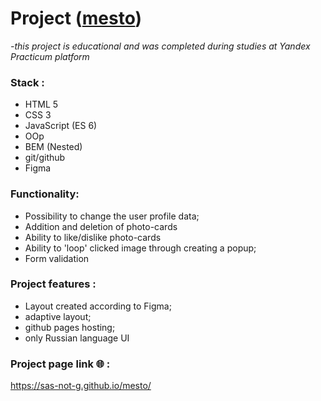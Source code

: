 # Project ([mesto](https://sas-not-g.github.io/mesto/))

_-this project is educational and was completed during studies at Yandex Practicum platform_

### Stack :

- HTML 5
- CSS 3
- JavaScript (ES 6)
- OOp
- BEM (Nested)
- git/github
- Figma

### Functionality:

- Possibility to change the user profile data;
- Addition and deletion of photo-cards
- Ability to like/dislike photo-cards
- Ability to 'loop' clicked image through creating a popup;
- Form validation

### Project features :

- Layout created according to Figma;
- adaptive layout;
- github pages hosting;
- only Russian language UI

### Project page link :globe_with_meridians: :

https://sas-not-g.github.io/mesto/
